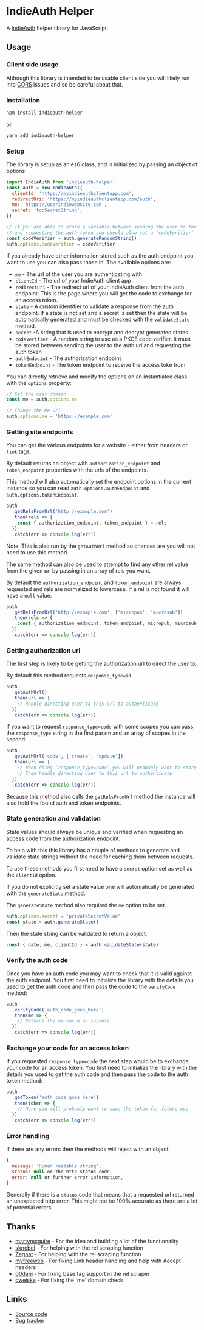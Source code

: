 # IndieAuth Helper

A [IndieAuth](https://indieweb.org/IndieAuth) helper library for JavaScript.

## Usage

### Client side usage

Although this library is intended to be usable client side you will likely run into [CORS](https://en.wikipedia.org/wiki/Cross-origin_resource_sharing) issues and so be careful about that.

### Installation

```bash
npm install indieauth-helper
```

or

```bash
yarn add indieauth-helper
```

### Setup

The library is setup as an es6 class, and is initialized by passing an object of options.

```js
import IndieAuth from 'indieauth-helper'
const auth = new IndieAuth({
  clientId: 'https://myindieauthclientapp.com',
  redirectUri: 'https://myindieauthclientapp.com/auth',
  me: 'https://userindiewebsite.com',
  secret: 'topSecretString',
})

// If you are able to store a variable between sending the user to the auth url
// and requesting the auth token you should also set a `codeVerifier`
const codeVerifier = auth.generateRandomString()
auth.options.codeVerifier = codeVerifier
```

If you already have other information stored such as the auth endpoint you want to use you can also pass those in. The available options are:

- `me` - The url of the user you are authenticating with
- `clientId` - The url of your IndieAuth client app
- `redirectUri` - The redirect url of your IndieAuth client from the auth endpoint. This is the page where you will get the code to exchange for an access token.
- `state` - A custom identifier to validate a response from the auth endpoint. If a state is not set and a secret is set then the state will be automatically generated and must be checked with the `validateState` method.
- `secret` -A string that is used to encrypt and decrypt generated states
- `codeVerifier` - A random string to use as a PKCE code verifier. It must be stored between sending the user to the auth url and requesting the auth token
- `authEndpoint` - The authorization endpoint
- `tokenEndpoint` - The token endpoint to receive the access toke from

You can directly retrieve and modify the options on an instantiated class with the `options` property:

```js
// Get the user domain
const me = auth.options.me

// Change the me url
auth.options.me = 'https://example.com'
```

### Getting site endpoints

You can get the various endpoints for a website - either from headers or `link` tags.

By default returns an object with `authorization_endpoint` and `token_endpoint` properties with the urls of the endpoints.

This method will also automatically set the endpoint options in the current instance so you can read `auth.options.authEndpoint` and `auth.options.tokenEndpoint`.

```js
auth
  .getRelsFromUrl('http://example.com')
  .then(rels => {
    const { authorization_endpoint, token_endpoint } = rels
  })
  .catch(err => console.log(err))
```

Note: This is also run by the `getAuthUrl` method so chances are you will not need to use this method.

The same method can also be used to attempt to find any other rel value from the given url by passing in an array of rels you want.

By default the `authorization_endpoint` and `token_endpoint` are always requested and rels are normalized to lowercase. If a rel is not found it will have a `null` value.

```js
auth
  .getRelsFromUrl('http://example.com', ['micropub', 'microsub'])
  .then(rels => {
    const { authorization_endpoint, token_endpoint, micropub, microsub } = rels
  })
  .catch(err => console.log(err))
```

### Getting authorization url

The first step is likely to be getting the authorization url to direct the user to.

By default this method requests `response_type=id`.

```js
auth
  .getAuthUrl()
  .then(url => {
    // Handle directing user to this url to authenticate
  })
  .catch(err => console.log(err))
```

If you want to request `response_type=code` with some scopes you can pass the `response_type` string in the first param and an array of scopes in the second:

```js
auth
  .getAuthUrl('code', ['create', 'update'])
  .then(url => {
    // When doing `response_type=code` you will probably want to store the `auth.options.tokenEndpoint` value to talk to the token endpoint in the next step.
    // Then handle directing user to this url to authenticate
  })
  .catch(err => console.log(err))
```

Because this method also calls the `getRelsFromUrl` method the instance will also hold the found auth and token endpoints.

### State generation and validation

State values should always be unique and verified when requesting an access code from the authorization endpoint.

To help with this this library has a couple of methods to generate and validate state strings without the need for caching them between requests.

To use these methods you first need to have a `secret` option set as well as the `clientId` option.

If you do not explicitly set a state value one will automatically be generated with the `generateState` method.

The `generateState` method also required the `me` option to be set.

```js
auth.options.secret = 'privateSecretValue'
const state = auth.generateState()
```

Then the state string can be validated to return a object:

```js
const { date, me, clientId } = auth.validateState(state)
```

### Verify the auth code

Once you have an auth code you may want to check that it is valid against the auth endpoint.
You first need to initialize the library with the details you used to get the auth code and then pass the code to the `verifyCode` method:

```js
auth
  .verifyCode('auth_code_goes_here')
  .then(me => {
    // Returns the me value on success
  })
  .catch(err => console.log(err))
```

### Exchange your code for an access token

If you requested `response_type=code` the next step would be to exchange your code for an access token.
You first need to initialize the library with the details you used to get the auth code and then pass the code to the auth token method:

```js
auth
  .getToken('auth_code_goes_here')
  .then(token => {
    // Here you will probably want to save the token for future use
  })
  .catch(err => console.log(err))
```

### Error handling

If there are any errors then the methods will reject with an object:

```js
{
  message: 'Human readable string',
  status: null or the http status code,
  error: null or further error information,
}
```

Generally if there is a `status` code that means that a requested url returned an unexpected http error.
This might not be 100% accurate as there are a lot of potential errors.

## Thanks

- [martymcguire](https://github.com/martymcguire) - For the idea and building a lot of the functionality
- [sknebel](https://github.com/sknebel) - For helping with the rel scraping function
- [Zegnat](https://github.com/Zegnat) - For helping with the rel scraping function
- [myfreeweb](https://github.com/myfreeweb) - For fixing Link header handling and help with Accept headers
- [00dani](https://github.com/00dani) - For fixing base tag support in the rel scraper
- [cweiske](https://github.com/cweiske) - For fixing the 'me' domain check

## Links

- [Source code](https://github.com/grantcodes/indieauth-helper/)
- [Bug tracker](https://github.com/grantcodes/indieauth-helper/issues/)
